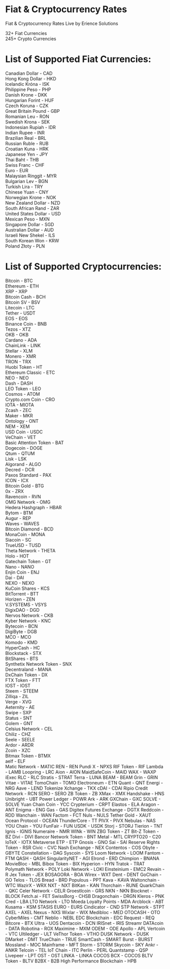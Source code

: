 # Fiat & Cryptocurrency Rates
Fiat & Cryptocurrency Rates Live by Erience Solutions

32+ Fiat Currencies  
245+ Crypto Currencies

# List of Supported Fiat Currencies:
Canadian Dollar - CAD  
Hong Kong Dollar - HKD  
Icelandic Króna - ISK  
Philippine Peso - PHP  
Danish Krone - DKK  
Hungarian Forint - HUF  
Czech Koruna - CZK  
Great Britain Pound - GBP  
Romanian Leu - RON  
Swedish Krona - SEK  
Indonesian Rupiah - IDR  
Indian Rupee - INR  
Brazilian Real - BRL  
Russian Ruble - RUB  
Croatian Kuna - HRK  
Japanese Yen - JPY  
Thai Baht - THB  
Swiss Franc - CHF  
Euro - EUR  
Malaysian Ringgit - MYR  
Bulgarian Lev - BGN  
Turkish Lira - TRY  
Chinese Yuan - CNY  
Norwegian Krone - NOK  
New Zealand Dollar - NZD  
South African Rand - ZAR  
United States Dollar - USD  
Mexican Peso - MXN  
Singapore Dollar - SGD  
Australian Dollar - AUD  
Israeli New Shekel - ILS  
South Korean Won - KRW  
Poland Złoty - PLN  


# List of Supported Cryptocurrencies:
Bitcoin - BTC  
Ethereum - ETH  
XRP - XRP  
Bitcoin Cash - BCH  
Bitcoin SV - BSV  
Litecoin - LTC  
Tether - USDT  
EOS - EOS  
Binance Coin - BNB  
Tezos - XTZ  
OKB - OKB  
Cardano - ADA  
ChainLink - LINK  
Stellar - XLM  
Monero - XMR  
TRON - TRX  
Huobi Token - HT  
Ethereum Classic - ETC  
NEO - NEO  
Dash - DASH  
LEO Token - LEO  
Cosmos - ATOM  
Crypto.com Coin - CRO  
IOTA - MIOTA  
Zcash - ZEC  
Maker - MKR  
Ontology - ONT  
NEM - XEM  
USD Coin - USDC  
VeChain - VET  
Basic Attention Token - BAT  
Dogecoin - DOGE  
Qtum - QTUM  
Lisk - LSK  
Algorand - ALGO  
Decred - DCR  
Paxos Standard - PAX  
ICON - ICX  
Bitcoin Gold - BTG  
0x - ZRX  
Ravencoin - RVN  
OMG Network - OMG  
Hedera Hashgraph - HBAR  
Bytom - BTM  
Augur - REP  
Waves - WAVES  
Bitcoin Diamond - BCD  
MonaCoin - MONA  
Siacoin - SC  
TrueUSD - TUSD  
Theta Network - THETA  
Holo - HOT  
Gatechain Token - GT  
Nano - NANO  
Enjin Coin - ENJ  
Dai - DAI  
NEXO - NEXO  
KuCoin Shares - KCS  
BitTorrent - BTT  
Horizen - ZEN  
V.SYSTEMS - VSYS  
DigixDAO - DGD  
Nervos Network - CKB  
Kyber Network - KNC  
Bytecoin - BCN  
DigiByte - DGB  
MCO - MCO  
Komodo - KMD  
HyperCash - HC  
Blockstack - STX  
BitShares - BTS  
Synthetix Network Token - SNX  
Decentraland - MANA  
DxChain Token - DX  
FTX Token - FTT  
IOST - IOST  
Steem - STEEM  
Zilliqa - ZIL  
Verge - XVG  
Aeternity - AE  
Swipe - SXP  
Status - SNT  
Golem - GNT  
Celsius Network - CEL  
Chiliz - CHZ  
Seele - SEELE  
Ardor - ARDR  
Zcoin - XZC  
Bitmax Token - BTMX  
aelf - ELF  
Matic Network - MATIC
REN - REN
Pundi X - NPXS
RIF Token - RIF
Lambda - LAMB
Loopring - LRC
Aion - AION
MaidSafeCoin - MAID
WAX - WAXP
iExec RLC - RLC
Stratis - STRAT
Terra - LUNA
BEAM - BEAM
Grin - GRIN
Vitae - VITAE
TomoChain - TOMO
Electroneum - ETN
Quant - QNT
Energi - NRG
Aave - LEND
Tokenize Xchange - TKX
cDAI - CDAI
Ripio Credit Network - RCN
SERO - SERO
ZB Token - ZB
XMax - XMX
Handshake - HNS
Unibright - UBT
Power Ledger - POWR
Ark - ARK
GXChain - GXC
SOLVE - SOLVE
Yuan Chain Coin - YCC
Crypterium - CRPT
Elastos - ELA
Aragon - ANT
Enigma - ENG
Gas - GAS
Digitex Futures Exchange - DGTX
Reddcoin - RDD
Wanchain - WAN
Factom - FCT
Nuls - NULS
Tether Gold - XAUT
Ocean Protocol - OCEAN
ThunderCore - TT
PIVX - PIVX
Nebulas - NAS
YOU Chain - YOU
FunFair - FUN
USDK - USDK
Storj - STORJ
Tierion - TNT
Ignis - IGNIS
Numeraire - NMR
WINk - WIN
ZBG Token - ZT
Bit-Z Token - BZ
Divi - DIVI
Bancor Network Token - BNT
Metal - MTL
CRYPTO20 - C20
IoTeX - IOTX
Metaverse ETP - ETP
Gnosis - GNO
Sai - SAI
Reserve Rights Token - RSR
Civic - CVC
Nash Exchange - NEX
Contentos - COS
Obyte - GBYTE
Constellation - DAG
Syscoin - SYS
Loom Network - LOOM
Fantom - FTM
QASH - QASH
SingularityNET - AGI
Elrond - ERD
Chimpion - BNANA
MovieBloc - MBL
Bibox Token - BIX
Hyperion - HYN
Tratok - TRAT
Polymath Network - POLY
Loki Network - LOKI
Einsteinium - EMC2
Revain - R
Jex Token - JEX
BOSAGORA - BOA
Wirex - WXT
Dent - DENT
GoChain - GO
Telos - TLOS
Bread - BRD
Populous - PPT
Kava - KAVA
Waltonchain - WTC
WazirX - WRX
NXT - NXT
BitKan - KAN
Thorchain - RUNE
QuarkChain - QKC
Celer Network - CELR
Groestlcoin - GRS
NKN - NKN
Blocknet - BLOCK
Fetch.ai - FET
SwissBorg - CHSB
Dragonchain - DRGN
Kleros - PNK
Cred - LBA
LTO Network - LTO
Moeda Loyalty Points - MDA
Arcblock - ABT
Kusama - KSM
STASIS EURO - EURS
Cindicator - CND
STP Network - STPT
AXEL - AXEL
Nexus - NXS
Wixlar - WIX
Medibloc - MED
OTOCASH - OTO
CyberMiles - CMT
Neblio - NEBL
EDC Blockchain - EDC
Request - REQ
Bitcore - BTX
Ultra - UOS
Dentacoin - DCN
IRISnet - IRIS
Streamr DATAcoin - DATA
Robotina - ROX
Maximine - MXM
ODEM - ODE
Apollo - APL
Vertcoin - VTC
Ultiledger - ULT
VeThor Token - VTHO
DUSK Network - DUSK
DMarket - DMT
TrueChain - TRUE
SmartCash - SMART
Burst - BURST
Mossland - MOC
Mainframe - MFT
Storm - STORM
Skycoin - SKY
Ankr - ANKR
Telcoin - TEL
IoT Chain - ITC
Perlin - PERL
Quantstamp - QSP
Livepeer - LPT
OST - OST
LINKA - LINKA
COCOS BCX - COCOS
BLTV Token - BLTV
B2BX - B2B
High Performance Blockchain - HPB